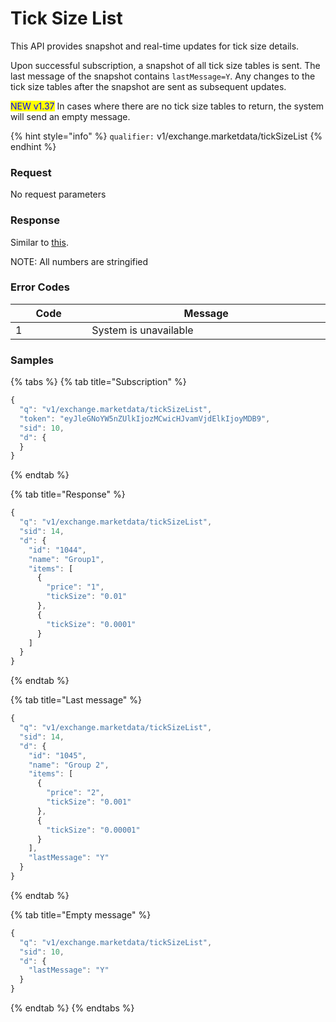 # Tick Size List

This API provides snapshot and real-time updates for tick size details.&#x20;

Upon successful subscription, a snapshot of all tick size tables is sent. The last message of the snapshot contains `lastMessage=Y`. Any changes to the tick size tables after the snapshot are sent as subsequent updates.

<mark style="color:blue;">NEW v1.37</mark> In cases where there are no tick size tables to return, the system will send an empty message.

{% hint style="info" %}
`qualifier:` v1/exchange.marketdata/tickSizeList
{% endhint %}

### **Request**

No request parameters



### **Response**

Similar to [this](https://documenter.getpostman.com/view/6229811/TzCV3jcq#701e3523-7014-42ad-b20d-244b695b1039).

NOTE: All numbers are stringified&#x20;

### **Error Codes**

<table><thead><tr><th width="150">Code</th><th width="554.4285714285713">Message</th></tr></thead><tbody><tr><td>1</td><td>System is unavailable</td></tr></tbody></table>



### **Samples**

{% tabs %}
{% tab title="Subscription" %}
```javascript
{
  "q": "v1/exchange.marketdata/tickSizeList",
  "token": "eyJleGNoYW5nZUlkIjozMCwicHJvamVjdElkIjoyMDB9",
  "sid": 10,
  "d": {
  }
}
```
{% endtab %}

{% tab title="Response" %}
```javascript
{
  "q": "v1/exchange.marketdata/tickSizeList",
  "sid": 14,
  "d": {
    "id": "1044",
    "name": "Group1",
    "items": [
      {
        "price": "1",
        "tickSize": "0.01"
      },
      {
        "tickSize": "0.0001"
      }
    ]
  }
}
```
{% endtab %}

{% tab title="Last message" %}
```javascript
{
  "q": "v1/exchange.marketdata/tickSizeList",
  "sid": 14,
  "d": {
    "id": "1045",
    "name": "Group 2",
    "items": [
      {
        "price": "2",
        "tickSize": "0.001"
      },
      {
        "tickSize": "0.00001"
      }
    ],
    "lastMessage": "Y"
  }
}
```
{% endtab %}

{% tab title="Empty message" %}
```javascript
{
  "q": "v1/exchange.marketdata/tickSizeList",
  "sid": 10,
  "d": {
    "lastMessage": "Y"
  }
}
```
{% endtab %}
{% endtabs %}






